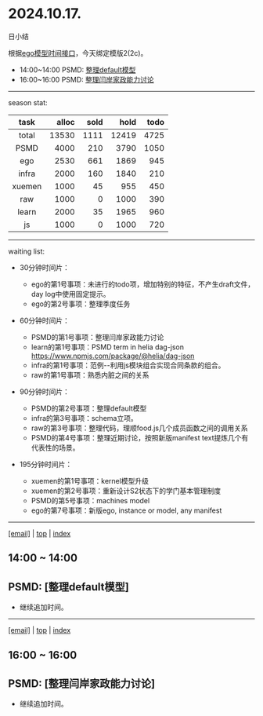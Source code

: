 # 2024.10.17.
日小结

<a id="top"></a>
根据[ego模型时间接口](https://gitee.com/hyg/blog/blob/master/timeflow.md)，今天绑定模版2(2c)。

<a id="index"></a>
- 14:00~14:00	PSMD: [整理default模型](#20241017140000)
- 16:00~16:00	PSMD: [整理闫岸家政能力讨论](#20241017160000)

---
season stat:

| task | alloc | sold | hold | todo |
| :---: | ---: | ---: | ---: | ---: |
| total | 13530 | 1111 | 12419 | 4725 |
| PSMD | 4000 | 210 | 3790 | 1050 |
| ego | 2530 | 661 | 1869 | 945 |
| infra | 2000 | 160 | 1840 | 210 |
| xuemen | 1000 | 45 | 955 | 450 |
| raw | 1000 | 0 | 1000 | 390 |
| learn | 2000 | 35 | 1965 | 960 |
| js | 1000 | 0 | 1000 | 720 |

---
waiting list:


- 30分钟时间片：
  - ego的第1号事项：未进行的todo项，增加特别的特征，不产生draft文件，day log中使用固定提示。
  - ego的第2号事项：整理季度任务

- 60分钟时间片：
  - PSMD的第1号事项：整理闫岸家政能力讨论
  - learn的第1号事项：PSMD term in helia dag-json https://www.npmjs.com/package/@helia/dag-json
  - infra的第1号事项：范例--利用js模块组合实现合同条款的组合。
  - raw的第1号事项：熟悉内脏之间的关系

- 90分钟时间片：
  - PSMD的第2号事项：整理default模型
  - infra的第3号事项：schema立项。
  - raw的第3号事项：整理代码，理顺food.js几个成员函数之间的调用关系
  - PSMD的第4号事项：整理近期讨论，按照新版manifest text提炼几个有代表性的场景。

- 195分钟时间片：
  - xuemen的第1号事项：kernel模型升级
  - xuemen的第2号事项：重新设计S2状态下的学门基本管理制度
  - PSMD的第5号事项：machines model
  - ego的第7号事项：新版ego, instance or model, any manifest

---
<a href="mailto:huangyg@mars22.com?subject=关于2024.10.17.[整理default模型]任务&body=日期: 2024.10.17.%0D%0A序号: 6%0D%0A手稿:../../draft/2024/10/20241017.01.md%0D%0A---请勿修改邮件主题及以上内容 从下一行开始写您的想法---%0D%0A">[email]</a> | [top](#top) | [index](#index)
<a id="20241017140000"></a>
## 14:00 ~ 14:00
## PSMD: [整理default模型]

- 继续追加时间。

---
<a href="mailto:huangyg@mars22.com?subject=关于2024.10.17.[整理闫岸家政能力讨论]任务&body=日期: 2024.10.17.%0D%0A序号: 8%0D%0A手稿:../../draft/2024/10/20241017.02.md%0D%0A---请勿修改邮件主题及以上内容 从下一行开始写您的想法---%0D%0A">[email]</a> | [top](#top) | [index](#index)
<a id="20241017160000"></a>
## 16:00 ~ 16:00
## PSMD: [整理闫岸家政能力讨论]

- 继续追加时间。
